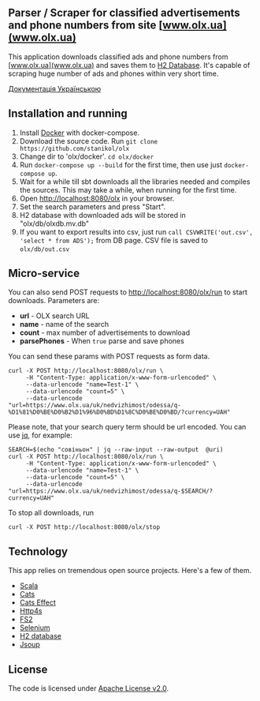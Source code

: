 ## Parser / Scraper for classified advertisements and phone numbers from site [www.olx.ua](www.olx.ua)
This application downloads classified ads and phone numbers from [www.olx.ua](www.olx.ua)  and saves them to [H2 Database](https://www.h2database.com/html/main.html).
It's capable of scraping huge number of ads and phones within very short time.

[Документація Українською](/README-uk.md)

## Installation and running
1. Install [Docker](https://www.docker.com/) with docker-compose.
2. Download the source code. Run
   ` git clone https://github.com/stanikol/olx `
3. Change dir to 'olx/docker'. `cd olx/docker`
4. Run `docker-compose up --build` for the first time, then use just `docker-compose up`.
5. Wait for a while till sbt downloads all the libraries needed and compiles the sources. This may take a while, when running for the first time.
6. Open [http://localhost:8080/olx](http://localhost:8080/olx) in your browser.
7. Set the search parameters and press "Start".
8. H2 database with downloaded ads will be stored in "olx/db/olxdb.mv.db"
9. If you want to export results into csv, just run `call CSVWRITE('out.csv', 'select * from ADS');` from DB page. CSV file is saved to `olx/db/out.csv`

## Micro-service
You can also send POST requests to [http://localhost:8080/olx/run](http://localhost:8080/olx/run) to start downloads.
Parameters are:

* **url** - OLX search URL
* **name** - name of the search
* **count** - max number of advertisements to download
* **parsePhones** - When `true` parse and save phones

You can send these params with POST requests as form data.
```
curl -X POST http://localhost:8080/olx/run \
     -H "Content-Type: application/x-www-form-urlencoded" \
     --data-urlencode "name=Test-1" \
     --data-urlencode "count=5" \
     --data-urlencode "url=https://www.olx.ua/uk/nedvizhimost/odessa/q-%D1%81%D0%BE%D0%B2%D1%96%D0%BD%D1%8C%D0%BE%D0%BD/?currency=UAH" 
```
Please note, that your search query term should be url encoded. You can use [jq](https://jqlang.github.io/jq/), for example:
```
SEARCH=$(echo "совіньон" | jq --raw-input --raw-output  @uri)
curl -X POST http://localhost:8080/olx/run \
     -H "Content-Type: application/x-www-form-urlencoded" \
     --data-urlencode "name=Test-1" \
     --data-urlencode "count=5" \
     --data-urlencode "url=https://www.olx.ua/uk/nedvizhimost/odessa/q-$SEARCH/?currency=UAH" 

```
To stop all downloads, run
```
curl -X POST http://localhost:8080/olx/stop
```

## Technology

This app relies on tremendous open source projects. Here's a few of them.

* [Scala](http://www.scala-lang.org)
* [Cats](https://typelevel.org/cats)
* [Cats Effect](https://typelevel.org/cats-effect)
* [Http4s](https://http4s.org)
* [FS2](https://fs2.io)
* [Selenium](https://www.selenium.dev)
* [H2 database](https://www.h2database.com)
* [Jsoup](https://jsoup.org/)


## License

The code is licensed under [Apache License v2.0](http://www.apache.org/licenses/LICENSE-2.0).

